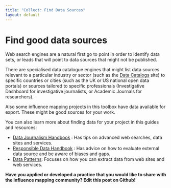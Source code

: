 ```yaml
---
title: "Collect: Find Data Sources"
layout: default
---
```


<h1>Find good data sources</h1>

Web search engines are a natural first go to point in order to identify data sets, or leads that will point to data sources that might not be published.

There are specialised data catalogue engines that might list data sources relevant to a particular industry or sector (such as the [Data Catalogs](datacatalogs.org) site) to specific countries or cities (such as the UK or US national open data portals) or sources tailored to specific professionals (Investigative Dashboard for investigative journalists, or Academic Journals for researchers).

Also some influence mapping projects in this toolbox have data available for export. These might be good sources for your work.

You can also learn more about finding data for your project in this guides and resources:
 - [Data Journalism Handbook](http://datajournalismhandbook.org/1.0/en/getting_data.html) : Has tips on advanced web searches, data sites and services.
 - [Responsible Data Handbook](https://responsibledata.io/wp-content/uploads/2014/10/responsible-development-data-book.pdf) : Has advice on how to evaluate external data source and be aware of biases and gaps.
 - [Data Patterns](http://datapatterns.org/pattern/howtogetdata/): Focuses on how you can extract data from web sites and web services.

<strong>Have you applied or developed a practice that you would like to share with the influence mapping community? Edit this post on Github!</strong>
